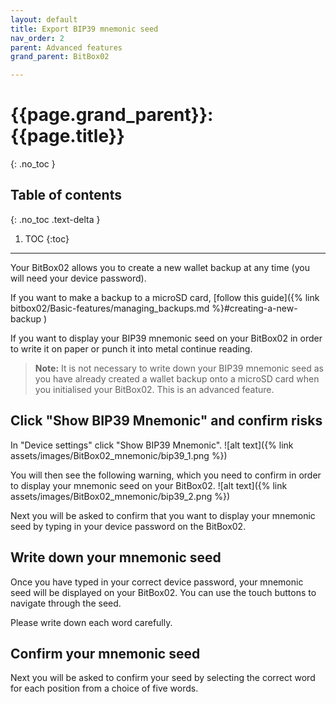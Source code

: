 ```yaml
---
layout: default
title: Export BIP39 mnemonic seed
nav_order: 2
parent: Advanced features
grand_parent: BitBox02

---
```

# {{page.grand_parent}}: {{page.title}}
{: .no_toc }

## Table of contents
{: .no_toc .text-delta }

1. TOC
{:toc}
---
Your BitBox02 allows you to create a new wallet backup at any time (you will need your device password).

If you want to make a backup to a microSD card, [follow this guide]({% link bitbox02/Basic-features/managing_backups.md %}#creating-a-new-backup )

If you want to display your BIP39 mnemonic seed on your BitBox02 in order to write it on paper or punch it into metal continue reading.
> **Note:** It is not necessary to write down your BIP39 mnemonic seed as you have already created a wallet backup onto a microSD card when you initialised your BitBox02. This is an advanced feature.

## Click "Show BIP39 Mnemonic" and confirm risks
In "Device settings" click "Show BIP39 Mnemonic".
![alt text]({% link assets/images/BitBox02_mnemonic/bip39_1.png %})

You will then see the following warning, which you need to confirm in order to display your mnemonic seed on your BitBox02.
![alt text]({% link assets/images/BitBox02_mnemonic/bip39_2.png %})

Next you will be asked to confirm that you want to display your mnemonic seed by typing in your device password on the BitBox02.

## Write down your mnemonic seed
Once you have typed in your correct device password, your mnemonic seed will be displayed on your BitBox02. You can use the touch buttons to navigate through the seed.

Please write down each word carefully.

## Confirm your mnemonic seed
Next you will be asked to confirm your seed by selecting the correct word for each position from a choice of five words.
